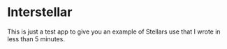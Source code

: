 Interstellar
============

This is just a test app to give you an example of Stellars use that I wrote in less than 5 minutes.